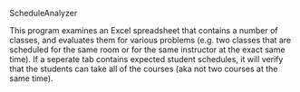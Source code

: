 ScheduleAnalyzer

This program examines an Excel spreadsheet that contains a number of classes, and evaluates them for various problems (e.g. two
classes that are scheduled for the same room or for the same instructor at the exact same time).   If a seperate tab contains expected
student schedules, it will verify that the students can take all of the courses (aka not two courses at the same time).
